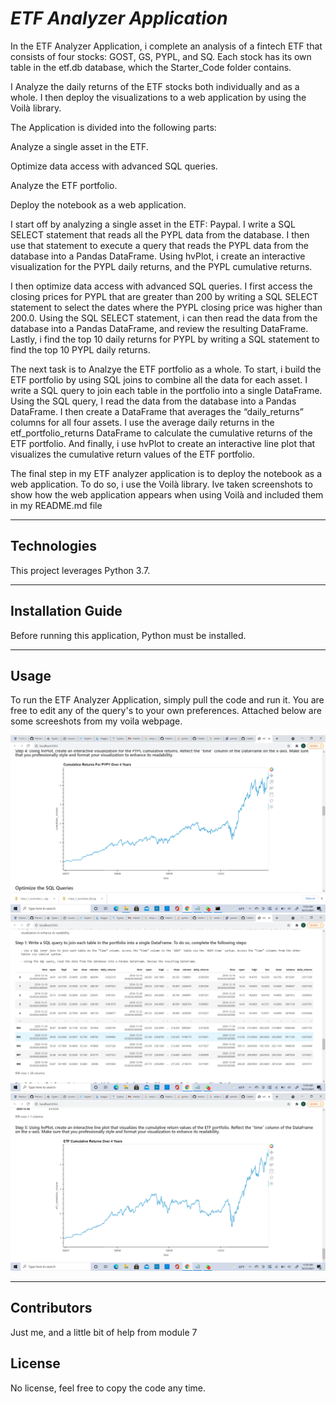 # *ETF Analyzer Application*

In the ETF Analyzer Application, i complete an analysis of a fintech ETF that consists of four stocks: GOST, GS, PYPL, and SQ. Each stock has its own table in the etf.db database, which the Starter_Code folder contains.

I Analyze the daily returns of the ETF stocks both individually and as a whole. I then deploy the visualizations to a web application by using the Voilà library.

The Application is divided into the following parts:

Analyze a single asset in the ETF.

Optimize data access with advanced SQL queries.

Analyze the ETF portfolio.

Deploy the notebook as a web application.


I start off by analyzing a single asset in the ETF: Paypal. I write a SQL SELECT statement that reads all the PYPL data from the database. I then use that statement to execute a query that reads the PYPL data from the database into a Pandas DataFrame. Using hvPlot, i create an interactive visualization for the PYPL daily returns, and the PYPL cumulative returns.

I then optimize data access with advanced SQL queries. I first access the closing prices for PYPL that are greater than 200 by writing a SQL SELECT statement to select the dates where the PYPL closing price was higher than 200.0. Using the SQL SELECT statement, i can then read the data from the database into a Pandas DataFrame, and review the resulting DataFrame. Lastly, i find the top 10 daily returns for PYPL by writing a SQL statement to find the top 10 PYPL daily returns. 

The next task is to Analzye the ETF portfolio as a whole. To start, i build the ETF portfolio by using SQL joins to combine all the data for each asset.
I write a SQL query to join each table in the portfolio into a single DataFrame. Using the SQL query, I read the data from the database into a Pandas DataFrame. I then create a DataFrame that averages the “daily_returns” columns for all four assets. I use the average daily returns in the etf_portfolio_returns DataFrame to calculate the cumulative returns of the ETF portfolio. And finally, i use hvPlot to create an interactive line plot that visualizes the cumulative return values of the ETF portfolio. 

The final step in my ETF analyzer application is to deploy the notebook as a web application. To do so, i use the Voilà library. Ive taken screenshots to show how the web application appears when using Voilà and included them in my README.md file 

---

## Technologies

This project leverages Python 3.7.

---

## Installation Guide

Before running this application, Python must be installed.

---

## Usage
 
To run the ETF Analyzer Application, simply pull the code and run it. You are free to edit any of the query's to your own preferences.
Attached below are some screeshots from my voila webpage.


![Screenshot of Paypal cumulative returns over 4 years](https://github.com/chaimkriger/Challenge-7/blob/main/2021-10-31%20(1).png)
![Screenshot of my sql query that joined the 4 tables together](https://github.com/chaimkriger/Challenge-7/blob/main/2021-10-31%20(2).png)
![Sceenshot of etf cumulattive returns over 4 years](https://github.com/chaimkriger/Challenge-7/blob/main/2021-10-31%20(3).png)

---

## Contributors

Just me, and a little bit of help from module 7

## License

No license, feel free to copy the code any time.
